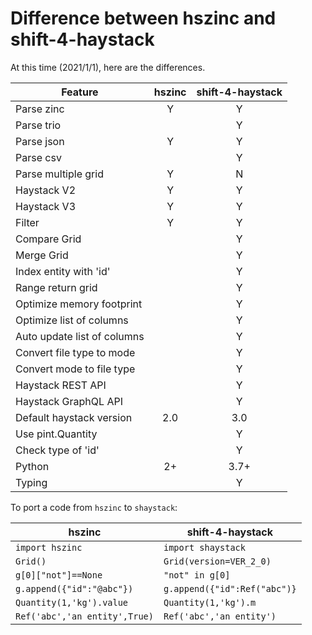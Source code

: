 # Difference between hszinc and shift-4-haystack

At this time (2021/1/1), here are the differences.

| Feature                        | hszinc | shift-4-haystack |
| ------------------------------ |:---:|:---:|
| Parse zinc                     |  Y  |  Y  |
| Parse trio                     |     |  Y  |
| Parse json                     |  Y  |  Y  |
| Parse csv                      |     |  Y  |
| Parse multiple grid            |  Y  |  N  |
| Haystack V2                    |  Y  |  Y  |
| Haystack V3                    |  Y  |  Y  |
| Filter                         |  Y  |  Y  |
| Compare Grid                   |     |  Y  |
| Merge Grid                     |     |  Y  |
| Index entity with 'id'         |     |  Y  |
| Range return grid              |     |  Y  |
| Optimize memory footprint      |     |  Y  |
| Optimize list of columns       |     |  Y  |
| Auto update list of columns    |     |  Y  |
| Convert file type to mode      |     |  Y  |
| Convert mode to file type      |     |  Y  |
| Haystack REST API              |     |  Y  |
| Haystack GraphQL API           |     |  Y  |
| Default haystack version       | 2.0 | 3.0 |
| Use pint.Quantity              |     |  Y  |
| Check type of 'id'             |     |  Y  |
| Python                         | 2+  | 3.7+|
| Typing                         |     |  Y  |

To port a code from `hszinc` to `shaystack`:

|  hszinc                       | shift-4-haystack              |
| ----------------------------- | ----------------------------- |
| `import hszinc`               | `import shaystack`            |
| `Grid()`                      | `Grid(version=VER_2_0)`       |
| `g[0]["not"]==None`           | `"not" in g[0]`               |
| `g.append({"id":"@abc"})`     | `g.append({"id":Ref("abc")}`  |
| `Quantity(1,'kg').value`      | `Quantity(1,'kg').m`          |
| `Ref('abc','an entity',True)` | `Ref('abc','an entity')`      |
